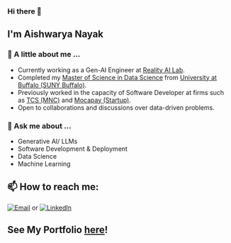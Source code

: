 ### Hi there 👋

## I'm Aishwarya Nayak

### :woman: A little about me ...
- Currently working as a Gen-AI Engineer at [Reality AI Lab](https://www.realityai.tech/).
- Completed my [Master of Science in Data Science](https://catalogs.buffalo.edu/preview_program.php?catoid=2&poid=451&returnto=68) from [University at Buffalo (SUNY Buffalo)](https://www.buffalo.edu/).
- Previously worked in the capacity of Software Developer at firms such as [TCS (MNC)](https://www.tcs.com/) and [Mocapay (Startup)](https://mocapay.com/).
- Open to collaborations and discussions over data-driven problems.

### :speech_balloon: Ask me about ...
- Generative AI/ LLMs
- Software Development & Deployment
- Data Science
- Machine Learning

## 📫 How to reach me:
[![Email](https://img.shields.io/badge/Email-nayakaishwarya12@yahoo.in-blue)](mailto:nayakaishwarya12@yahoo.in)
or [![LinkedIn](https://img.shields.io/badge/LinkedIn-profile-blue)](https://www.linkedin.com/in/aishwarya-nayak-/)

## See My Portfolio [here](https://a1shwaryanayak.github.io/)!
